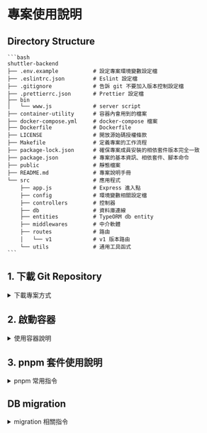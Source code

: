 
# 專案使用說明

## Directory Structure

    ```bash
    shuttler-backend
    ├── .env.example           # 設定專案環境變數設定檔
    ├── .eslintrc.json         # Eslint 設定檔
    ├── .gitignore             # 告訴 git 不要加入版本控制設定檔
    ├── .prettierrc.json       # Prettier 設定檔
    ├── bin
    │   └── www.js             # server script
    ├── container-utility      # 容器內會用到的檔案
    ├── docker-compose.yml     # docker-compose 檔案
    ├── Dockerfile             # Dockerfile
    ├── LICENSE                # 開放源始碼授權條款
    ├── Makefile               # 定義專案的工作流程
    ├── package-lock.json      # 確保專案成員安裝的相依套件版本完全一致
    ├── package.json           # 專案的基本資訊、相依套件、腳本命令
    ├── public                 # 靜態檔案
    ├── README.md              # 專案說明手冊
    └── src                    # 應用程式
        ├── app.js             # Express 進入點
        ├── config             # 環境變數相關設定檔
        ├── controllers        # 控制器
        ├── db                 # 資料庫連線
        ├── entities           # TypeORM db entity
        ├── middlewares        # 中介軟體
        ├── routes             # 路由
        │   └── v1             # v1 版本路由
        └── utils              # 通用工具函式
    ```

## 1. 下載 Git Repository

<details>

<summary>下載專案方式</summary>

1. 使用 `Git Clone by HTTPS`

    ```bash
    git clone https://github.com/shuttler-tw/shuttler-backend.git
    ```

2. 使用 `git clone by SSH`

    ```bash
    git clone git@github.com:shuttler-tw/shuttler-backend.git
    ```

3. 使用 `Download repository zip`

    - 用 `curl` 來下載 zip 檔

    ```bash
    curl -sSL https://github.com/shuttler-tw/shuttler-backend/archive/refs/heads/main.zip -o shuttler-backend.zip
    ```

    - 用 `unzip` 解壓縮 zip 檔

    ```bash
    unzip shuttler-backend.zip
    ```


</details>

## 2. 啟動容器

<details>

<summary>使用容器說明</summary>

1. 進入到 `shuttler-backend` 專案目錄

    ```bash
    cd shuttler-backend
    ```

2. 先把 `.env.example` 重新命名為 `.env`

    ```bash
    cp .env.example .env
    ```

3. 確認當前 CPU 架構

    請按照 `uname -m` 輸出結果，來修改 `.env` 中的 `PLATFORM` 的預設值

    ```bash
    uname -m
    ```

4. 請依據輸出結果，修改 `.env`

    `.env` 請按照自已所需要的做修改即可

    | 變數名稱 | 預設值 | 說明 |
    | --- | --- | --- |
    | PROJECT_NAME | demo | 專案名稱 |
    | DOCKERHUB_ACCOUNT | demo | Docker Hub 上的使用者名稱 |
    | PLATFORM | arm64 | 當前電腦的 CPU 架構 | 
    | NVM_VERSION | 0.40.2 | NVM 版本 |
    | NODE_VERSION | 22.14.0 | NODE 版本 |
    | PNPM_HOME | /pnpm | pnpm 套件的全局目錄 |
    | PNPM_VERSION | 10.8.1 | PNPM 版本 |
    | YARN_VERSION | 1.22.22 | YARN 版本 |
    | GOLANG_VERSION | 1.24.2 | GOLANG 版本 |
    | GUM_VERSION | 0.16.0 | GUM 版本 |
    | LOCAL_PORT | 3002 | 使用本機的 3002 埠號 |
    | CONTAINER_PORT | 3002 | 使用容器內的 3002 埠號 |
    | LOG_LEVEL | debug | 應用程式開發日誌分級 |
    | DB_VERSION | 17.4-alpine3.21 | PostgreSQL container tag |
    | DB_HOST | postgres | PostgreSQL 位置 | 
    | DB_PORT | 5432 | PostgreSQL listen port |
    | DB_USERNAME | testUser | DB 使用者名稱 |
    | DB_PASSWORD | P@ss0rd | DB 密碼|
    | DB_DATABASE | testDB | DB 資料庫名稱 |
    | DB_SYNCHRONIZE | true | TypeORM 同步 PostgreSQL |
    | DB_ENABLE_SSL | false | PostgreSQL 啟用 SSL 加密連線 |

5. make 指令使用說明

    在終端機中，輸入指令 `make` 會看到下圖的說明及使用方法

    ![image](https://hackmd.io/_uploads/ByvqULokxg.png)
    
    $\textcolor{Crimson}{P.S. 以下指令，請務必在本機執行}$

    - 查看目前執行中的容器

      ```bash
      make show
      ```

    - 按 Dockerfile 內容，進行編譯容器映像檔

      ```bash
      make compose-build
      ```

    - 啟動容器

      ```bash
      make compose-up
      ```

    - 停止容器，並`保留`本地開發資料

      ```bash
      make compose-stop
      ```

    - 停止容器，並`刪除`本地開發資料

      ```bash
      make compose-down
      ```

    - 容器狀態為 `exited` 時，重新啟動容器

      ```bash
      make reattach
      ```

    - 容器狀態為 `running` 時，重新進入到容器

      ```bash
      make attach
      ```

    - 容器狀態為 `running` 時，停止運行容器

      ```bash
      make halt 
      ```

    - 清除容器狀態為 `exited` 以及容器映像檔為 `none`  

      ```bash
      make clean
      ```

</details>

## 3. pnpm 套件使用說明


<details>

<summary>pnpm 常用指令</summary>

1. 安裝套件

    ```bash
    pnpm install nodemon
    ```

2. 確認目前 pnpm store 路徑

    ```bash
    pnpm store path
    ```

3. 確認 pnpm global store 路徑

    ```bash
    pnpm config get store-dir
    ```

4. 修改 pnpm global store 路徑

    ```bash
    pnpm config set store-dir "${PNPM_HOME}"
    ```

</details>


## DB migration

<details>

<summary>migration 相關指令</summary>

- 異動 db entity，建立 migration 檔案
```
    pnpm migration:generate ./src/migrations/[FileName] --pretty    
```

- 執行 migration
```
    pnpm migration:run
```
- 查看尚未執行的 migrations
```
    pnpm migration:show
```
- 退回 migration
```
    pnpm migration:revert
```
</details>